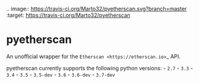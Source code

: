 .. image:: https://travis-ci.org/Marto32/pyetherscan.svg?branch=master
    :target: https://travis-ci.org/Marto32/pyetherscan

pyetherscan
===========
An unofficial wrapper for the `Etherscan <https://etherscan.io>`_ API.

pyetherscan currently supports the following python versions:
    - ``2.7``
    - ``3.3``
    - ``3.4``
    - ``3.5``
    - ``3.5-dev``
    - ``3.6``
    - ``3.6-dev``
    - ``3.7-dev``


